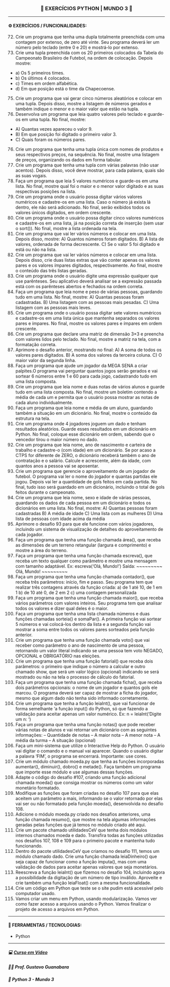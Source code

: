 <h3 align="center"> 
  🚧 EXERCÍCIOS PYTHON | MUNDO 3 🚧
</h3>

---
#### ⚙️ EXERCÍCIOS / FUNCIONALIDADES:

72) Crie um programa que tenha uma dupla totalmente preenchida com uma contagem por extenso, de zero até vinte. Seu programa deverá ler um número pelo teclado (entre 0 e 20) e mostrá-lo por extenso.
73) Crie uma tupla preenchida com os 20 primeiros colocados da Tabela do Campeonato Brasileiro de Futebol, na ordem de colocação. Depois mostre:
 - a) Os 5 primeiros times.
 - b) Os últimos 4 colocados.
 - c) Times em ordem alfabética.
 - d) Em que posição está o time da Chapecoense.
75) Crie um programa que vai gerar cinco números aleatórios e colocar em uma tupla. Depois disso, mostre a listagem de números gerados e também indique o menor e o maior valor que estão na tupla.
76) Desenvolva um programa que leia quatro valores pelo teclado e guarde-os em uma tupla. No final, mostre:
 - A) Quantas vezes apareceu o valor 9.
 - B) Em que posição foi digitado o primeiro valor 3.
 - C) Quais foram os números pares.
76) Crie um programa que tenha uma tupla única com nomes de produtos e seus respectivos preços, na sequência. No final, mostre uma listagem de preços, organizando os dados em forma tabular.
77) Crie um programa que tenha uma tupla com várias palavras (não usar acentos). Depois disso, você deve mostrar, para cada palavra, quais são as suas vogais.
78) Faça um programa que leia 5 valores numéricos e guarde-os em uma lista. No final, mostre qual foi o maior e o menor valor digitado e as suas respectivas posições na lista.
79) Crie um programa onde o usuário possa digitar vários valores numéricos e cadastre-os em uma lista. Caso o número já exista lá dentro, ele não será adicionado. No final, serão exibidos todos os valores únicos digitados, em ordem crescente.
80) Crie um programa onde o usuário possa digitar cinco valores numéricos e cadastre-os em uma lista, já na posição correta de inserção (sem usar o sort()). No final, mostre a lista ordenada na tela.
81) Crie um programa que vai ler vários números e colocar em uma lista. Depois disso, mostre:
A) Quantos números foram digitados.
B) A lista de valores, ordenada de forma decrescente.
C) Se o valor 5 foi digitado e está ou não na lista.
82) Crie um programa que vai ler vários números e colocar em uma lista. Depois disso, crie duas listas extras que vão conter apenas os valores pares e os valores ímpares digitados, respectivamente. Ao final, mostre o conteúdo das três listas geradas.
83) Crie um programa onde o usuário digite uma expressão qualquer que use parênteses. Seu aplicativo deverá analisar se a expressão passada está com os parênteses abertos e fechados na ordem correta.
84) Faça um programa que leia nome e peso de várias pessoas, guardando tudo em uma lista. No final, mostre:
A) Quantas pessoas foram cadastradas.
B) Uma listagem com as pessoas mais pesadas.
C) Uma listagem com as pessoas mais leves.
85) Crie um programa onde o usuário possa digitar sete valores numéricos e cadastre-os em uma lista única que mantenha separados os valores pares e ímpares. No final, mostre os valores pares e ímpares em ordem crescente.
86) Crie um programa que declare uma matriz de dimensão 3×3 e preencha com valores lidos pelo teclado. No final, mostre a matriz na tela, com a formatação correta.
87) Aprimore o desafio anterior, mostrando no final:
A) A soma de todos os valores pares digitados.
B) A soma dos valores da terceira coluna.
C) O maior valor da segunda linha.
88) Faça um programa que ajude um jogador da MEGA SENA a criar palpites.O programa vai perguntar quantos jogos serão gerados e vai sortear 6 números entre 1 e 60 para cada jogo, cadastrando tudo em uma lista composta.
89) Crie um programa que leia nome e duas notas de vários alunos e guarde tudo em uma lista composta. No final, mostre um boletim contendo a média de cada um e permita que o usuário possa mostrar as notas de cada aluno individualmente.
90) Faça um programa que leia nome e média de um aluno, guardando também a situação em um dicionário. No final, mostre o conteúdo da estrutura na tela.
91) Crie um programa onde 4 jogadores joguem um dado e tenham resultados aleatórios. Guarde esses resultados em um dicionário em Python. No final, coloque esse dicionário em ordem, sabendo que o vencedor tirou o maior número no dado.
92) Crie um programa que leia nome, ano de nascimento e carteira de trabalho e cadastre-o (com idade) em um dicionário. Se por acaso a CTPS for diferente de ZERO, o dicionário receberá também o ano de contratação e o salário. Calcule e acrescente, além da idade, com quantos anos a pessoa vai se aposentar.
93) Crie um programa que gerencie o aproveitamento de um jogador de futebol. O programa vai ler o nome do jogador e quantas partidas ele jogou. Depois vai ler a quantidade de gols feitos em cada partida. No final, tudo isso será guardado em um dicionário, incluindo o total de gols feitos durante o campeonato.
94) Crie um programa que leia nome, sexo e idade de várias pessoas, guardando os dados de cada pessoa em um dicionário e todos os dicionários em uma lista. No final, mostre:
A) Quantas pessoas foram cadastradas 
B) A média de idade 
C) Uma lista com as mulheres 
D) Uma lista de pessoas com idade acima da média
95) Aprimore o desafio 93 para que ele funcione com vários jogadores, incluindo um sistema de visualização de detalhes do aproveitamento de cada jogador.
96) Faça um programa que tenha uma função chamada área(), que receba as dimensões de um terreno retangular (largura e comprimento) e mostre a área do terreno.
97) Faça um programa que tenha uma função chamada escreva(), que receba um texto qualquer como parâmetro e mostre uma mensagem com tamanho adaptável.
Ex: escreva(‘Olá, Mundo!’) Saída: ~~~~~~~~~ Olá, Mundo! ~~~~~~~~~
98) Faça um programa que tenha uma função chamada contador(), que receba três parâmetros: início, fim e passo. Seu programa tem que realizar três contagens através da função criada: 
a) de 1 até 10, de 1 em 1 
b) de 10 até 0, de 2 em 2 
c) uma contagem personalizada
99) Faça um programa que tenha uma função chamada maior(), que receba vários parâmetros com valores inteiros. Seu programa tem que analisar todos os valores e dizer qual deles é o maior.
100) Faça um programa que tenha uma lista chamada números e duas funções chamadas sorteia() e somaPar(). A primeira função vai sortear 5 números e vai colocá-los dentro da lista e a segunda função vai mostrar a soma entre todos os valores pares sorteados pela função anterior.
101) Crie um programa que tenha uma função chamada voto() que vai receber como parâmetro o ano de nascimento de uma pessoa, retornando um valor literal indicando se uma pessoa tem voto NEGADO, OPCIONAL e OBRIGATÓRIO nas eleições.
102) Crie um programa que tenha uma função fatorial() que receba dois parâmetros: o primeiro que indique o número a calcular e outro chamado show, que será um valor lógico (opcional) indicando se será mostrado ou não na tela o processo de cálculo do fatorial.
103) Faça um programa que tenha uma função chamada ficha(), que receba dois parâmetros opcionais: o nome de um jogador e quantos gols ele marcou. O programa deverá ser capaz de mostrar a ficha do jogador, mesmo que algum dado não tenha sido informado corretamente.
104) Crie um programa que tenha a função leiaInt(), que vai funcionar de forma semelhante ‘a função input() do Python, só que fazendo a validação para aceitar apenas um valor numérico. Ex: n = leiaInt(‘Digite um n: ‘)
105) Faça um programa que tenha uma função notas() que pode receber várias notas de alunos e vai retornar um dicionário com as seguintes informações:
– Quantidade de notas
– A maior nota
– A menor nota
– A média da turma
– A situação (opcional)
106) Faça um mini-sistema que utilize o Interactive Help do Python. O usuário vai digitar o comando e o manual vai aparecer. Quando o usuário digitar a palavra ‘FIM’, o programa se encerrará. Importante: use cores.
107) Crie um módulo chamado moeda.py que tenha as funções incorporadas aumentar(), diminuir(), dobro() e metade(). Faça também um programa que importe esse módulo e use algumas dessas funções.
108) Adapte o código do desafio #107, criando uma função adicional chamada moeda() que consiga mostrar os números como um valor monetário formatado.
109) Modifique as funções que foram criadas no desafio 107 para que elas aceitem um parâmetro a mais, informando se o valor retornado por elas vai ser ou não formatado pela função moeda(), desenvolvida no desafio 108.
110) Adicione o módulo moeda.py criado nos desafios anteriores, uma função chamada resumo(), que mostre na tela algumas informações geradas pelas funções que já temos no módulo criado até aqui.
111) Crie um pacote chamado utilidadesCeV que tenha dois módulos internos chamados moeda e dado. Transfira todas as funções utilizadas nos desafios 107, 108 e 109 para o primeiro pacote e mantenha tudo funcionando.
112) Dentro do pacote utilidadesCeV que criamos no desafio 111, temos um módulo chamado dado. Crie uma função chamada leiaDinheiro() que seja capaz de funcionar como a função imputa(), mas com uma validação de dados para aceitar apenas valores que seja monetários.
113) Reescreva a função leiaInt() que fizemos no desafio 104, incluindo agora a possibilidade da digitação de um número de tipo inválido. Aproveite e crie também uma função leiaFloat() com a mesma funcionalidade.
114) Crie um código em Python que teste se o site pudim está acessível pelo computador usado.
115) Vamos criar um menu em Python, usando modularização. Vamos ver como fazer acesso a arquivos usando o Python. Vamos finalizar o projeto de acesso a arquivos em Python.

---
#### 🔧 FERRAMENTAS / TECNOLOGIAS:

- Python

---
##### 💻 <a href="https://www.cursoemvideo.com/curso/python-3-mundo-3">Curso em Vídeo</a>
##### 🧑‍🏫 Prof. Gustavo Guanabara
##### 📖 Python 3 - Mundo 3
